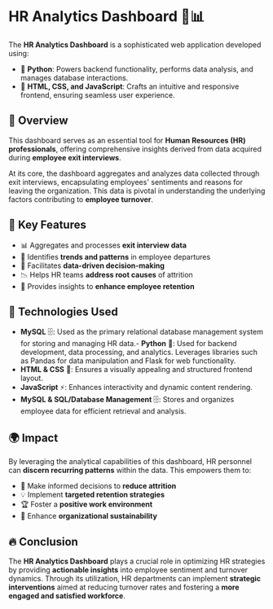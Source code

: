 # HR Analytics Dashboard 🚀📊

The **HR Analytics Dashboard** is a sophisticated web application developed using:

- 🐍 **Python**: Powers backend functionality, performs data analysis, and manages database interactions.
- 🎨 **HTML, CSS, and JavaScript**: Crafts an intuitive and responsive frontend, ensuring seamless user experience.

## 📌 Overview
This dashboard serves as an essential tool for **Human Resources (HR) professionals**, offering comprehensive insights derived from data acquired during **employee exit interviews**. 

At its core, the dashboard aggregates and analyzes data collected through exit interviews, encapsulating employees' sentiments and reasons for leaving the organization. This data is pivotal in understanding the underlying factors contributing to **employee turnover**.

## 🔑 Key Features
- 📊 Aggregates and processes **exit interview data**
- 🔎 Identifies **trends and patterns** in employee departures
- 🧠 Facilitates **data-driven decision-making**
- 📉 Helps HR teams **address root causes** of attrition
- 🤝 Provides insights to **enhance employee retention**

## 🎯 Technologies Used
- **MySQL** 🗄️: Used as the primary relational database management system for storing and managing HR data.- **Python** 🐍: Used for backend development, data processing, and analytics. Leverages libraries such as Pandas for data manipulation and Flask for web functionality.
- **HTML & CSS** 🎨: Ensures a visually appealing and structured frontend layout.
- **JavaScript** ⚡: Enhances interactivity and dynamic content rendering.
- **MySQL & SQL/Database Management** 🗄️: Stores and organizes employee data for efficient retrieval and analysis.

## 🌍 Impact
By leveraging the analytical capabilities of this dashboard, HR personnel can **discern recurring patterns** within the data. This empowers them to:

- 📌 Make informed decisions to **reduce attrition**
- 💡 Implement **targeted retention strategies**
- 🏆 Foster a **positive work environment**
- 🔄 Enhance **organizational sustainability**

## 🔥 Conclusion
The **HR Analytics Dashboard** plays a crucial role in optimizing HR strategies by providing **actionable insights** into employee sentiment and turnover dynamics. Through its utilization, HR departments can implement **strategic interventions** aimed at reducing turnover rates and fostering a **more engaged and satisfied workforce**.
